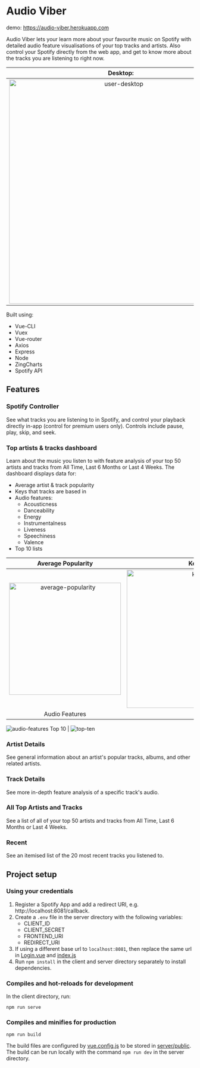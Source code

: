 # Audio Viber
demo: https://audio-viber.herokuapp.com

Audio Viber lets your learn more about your favourite music on Spotify with detailed audio feature visualisations of your top tracks and artists. Also control your Spotify directly from the web app, and get to know more about the tracks you are listening to right now.

Desktop: | Mobile
:-------:|:-------:
<img src="https://i.ibb.co/Mpsh9v5/user-desktop.png" alt="user-desktop" width="600"> | <img src="https://i.ibb.co/cgZyMPM/user-mobile.png" alt="user-mobile" width="200" border="0">

Built using:
* Vue-CLI
* Vuex
* Vue-router
* Axios
* Express
* Node
* ZingCharts
* Spotify API

## Features
### Spotify Controller
See what tracks you are listening to in Spotify, and control your playback directly in-app (control for premium users only).
Controls include pause, play, skip, and seek.

### Top artists & tracks dashboard
Learn about the music you listen to with feature analysis of your top 50 artists and tracks from All Time, Last 6 Months or Last 4 Weeks.
The dashboard displays data for:
* Average artist & track popularity
* Keys that tracks are based in
* Audio features:
    * Acousticness
    * Danceability
    * Energy
    * Instrumentalness
    * Liveness
    * Speechiness
    * Valence
* Top 10 lists

Average Popularity | Keys
:-------:|:-------:
<img src="https://i.ibb.co/SQFHbFx/average-popularity.png" alt="average-popularity" width="300" border="0"> | <img src="https://i.ibb.co/k3vBt4X/keys.png" alt="keys" width="370" border="0">
Audio Features |
<img src="https://i.ibb.co/kJCrRXp/audio-features.png" alt="audio-features" border="0">
Top 10 |
<img src="https://i.ibb.co/TLgGhYm/top-ten.png" alt="top-ten" border="0">

### Artist Details
See general information about an artist's popular tracks, albums, and other related artists.

### Track Details
See more in-depth feature analysis of a specific track's audio.

### All Top Artists and Tracks
See a list of all of your top 50 artists and tracks from All Time, Last 6 Months or Last 4 Weeks.

### Recent
See an itemised list of the 20 most recent tracks you listened to.

## Project setup
### Using your credentials
1. Register a Spotify App and add a redirect URI, e.g. http://localhost:8081/callback.
2. Create a `.env` file in the server directory with the following variables:
    * CLIENT_ID
    * CLIENT_SECRET
    * FRONTEND_URI
    * REDIRECT_URI
3. If using a different base url to `localhost:8081`, then replace the same url in [Login.vue](client/src/views/Login.vue) and [index.js](client/src/service/index.js)
4. Run `npm install` in the client and server directory separately to install dependencies. 

### Compiles and hot-reloads for development
In the client directory, run:
```
npm run serve
```

### Compiles and minifies for production
```
npm run build
```
The build files are configured by [vue.config.js](client/vue.config.js) to be stored in [server/public](server/public). The build can
be run locally with the command `npm run dev` in the server directory.